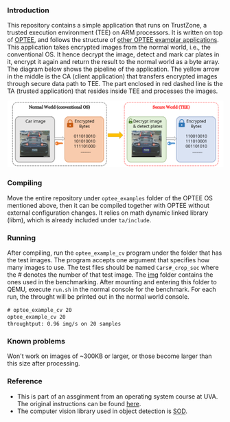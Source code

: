 ### Introduction
This repository contains a simple application that runs on TrustZone, a trusted execution environment (TEE) on ARM processors. It is written on top of [OPTEE](https://github.com/OP-TEE/optee_os), and follows the structure of [other OPTEE examplar applications](https://github.com/linaro-swg/optee_examples). This application takes encrypted images from the normal world, i.e., the conventional OS. It hence decrypt the image, detect and mark car plates in it, encrypt it again and return the result to the normal world as a byte array. The diagram below shows the pipeline of the application. The yellow arrow in the middle is the CA (client application) that transfers encrypted images through secure data path to TEE. The part enclosed in red dashed line is the TA (trusted application) that resides inside TEE and processes the images.

![optee](./imgs/optee_cv.svg)

### Compiling
Move the entire repository under `optee_examples` folder of the OPTEE OS mentioned above, then it
can be compiled together with OPTEE without external configuration changes. It relies on math dynamic linked library (libm), which is already
included under `ta/include`.

### Running
After compiling, run the `optee_example_cv` program under the folder that has the test images. The program accepts one argument that specifies how many images to use.
The test files should be named `Cars#_crop_sec` where the # denotes the number of that test image. The [img](./imgs) folder contains the ones used in the benchmarking. 
After mounting and entering this folder to QEMU, execute `run.sh` in the normal console for the benchmark. For each run, the throught will be printed out in the normal
world console.
```
# optee_example_cv 20
optee_example_cv 20
throughtput: 0.96 img/s on 20 samples
```

### Known problems
Won't work on images of ~300KB or larger, or those become larger than this size after processing.

### Reference
- This is part of an assginment from an operating system course at UVA. The original instructions can be found [here](https://fxlin.github.io/p3-tee/secure-vision/).
- The computer vision library used in object detection is [SOD](https://sod.pixlab.io/).